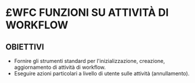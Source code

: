 # £WFC FUNZIONI SU ATTIVITÀ DI WORKFLOW

## OBIETTIVI

 * Fornire gli strumenti standard per l'inizializzazione, creazione, aggiornamento di attività di workflow.
 * Eseguire azioni particolari a livello di utente sulle attività (annullamento).

